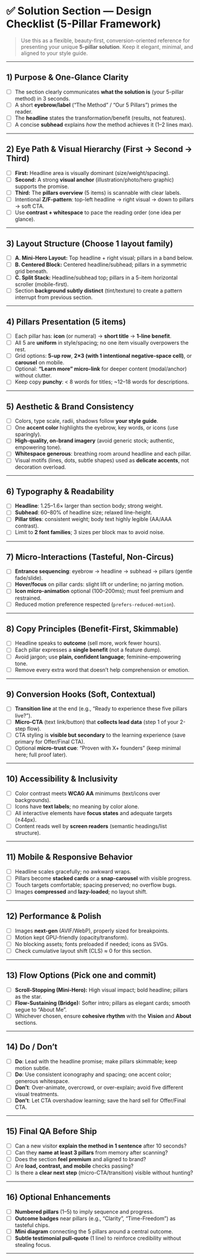 # ✅ Solution Section — Design Checklist (5-Pillar Framework)

> Use this as a flexible, beauty-first, conversion-oriented reference for presenting your unique **5-pillar solution**. Keep it elegant, minimal, and aligned to your style guide.

---

## 1) Purpose & One-Glance Clarity
- [ ] The section clearly communicates **what the solution is** (your 5-pillar method) in 3 seconds.
- [ ] A short **eyebrow/label** (“The Method” / “Our 5 Pillars”) primes the reader.
- [ ] The **headline** states the transformation/benefit (results, not features).
- [ ] A concise **subhead** explains *how* the method achieves it (1–2 lines max).

---

## 2) Eye Path & Visual Hierarchy (First → Second → Third)
- [ ] **First:** Headline area is visually dominant (size/weight/spacing).
- [ ] **Second:** A strong **visual anchor** (illustration/photo/hero graphic) supports the promise.
- [ ] **Third:** The **pillars overview** (5 items) is scannable with clear labels.
- [ ] Intentional **Z/F-pattern**: top-left headline → right visual → down to pillars → soft CTA.
- [ ] Use **contrast + whitespace** to pace the reading order (one idea per glance).

---

## 3) Layout Structure (Choose 1 layout family)
- [ ] **A. Mini-Hero Layout:** Top headline + right visual; pillars in a band below.
- [ ] **B. Centered Block:** Centered headline/subhead; pillars in a symmetric grid beneath.
- [ ] **C. Split Stack:** Headline/subhead top; pillars in a 5-item horizontal scroller (mobile-first).
- [ ] Section **background subtly distinct** (tint/texture) to create a pattern interrupt from previous section.

---

## 4) Pillars Presentation (5 items)
- [ ] Each pillar has: **icon** (or numeral) → **short title** → **1-line benefit**.
- [ ] All 5 are **uniform** in style/spacing; no one item visually overpowers the rest.
- [ ] Grid options: **5-up row**, **2×3 (with 1 intentional negative-space cell)**, or **carousel** on mobile.
- [ ] Optional: **“Learn more” micro-link** for deeper content (modal/anchor) without clutter.
- [ ] Keep copy **punchy**: < 8 words for titles; ~12–18 words for descriptions.

---

## 5) Aesthetic & Brand Consistency
- [ ] Colors, type scale, radii, shadows follow **your style guide**.
- [ ] One **accent color** highlights the eyebrow, key words, or icons (use sparingly).
- [ ] **High-quality, on-brand imagery** (avoid generic stock; authentic, empowering tone).
- [ ] **Whitespace generous**: breathing room around headline and each pillar.
- [ ] Visual motifs (lines, dots, subtle shapes) used as **delicate accents**, not decoration overload.

---

## 6) Typography & Readability
- [ ] **Headline**: 1.25–1.6× larger than section body; strong weight.
- [ ] **Subhead**: 60–80% of headline size; relaxed line-height.
- [ ] **Pillar titles**: consistent weight; body text highly legible (AA/AAA contrast).
- [ ] Limit to **2 font families**; 3 sizes per block max to avoid noise.

---

## 7) Micro-Interactions (Tasteful, Non-Circus)
- [ ] **Entrance sequencing**: eyebrow → headline → subhead → pillars (gentle fade/slide).
- [ ] **Hover/focus** on pillar cards: slight lift or underline; no jarring motion.
- [ ] **Icon micro-animation** optional (100–200ms); must feel premium and restrained.
- [ ] Reduced motion preference respected (`prefers-reduced-motion`).

---

## 8) Copy Principles (Benefit-First, Skimmable)
- [ ] Headline speaks to **outcome** (sell more, work fewer hours).
- [ ] Each pillar expresses a **single benefit** (not a feature dump).
- [ ] Avoid jargon; use **plain, confident language**; feminine-empowering tone.
- [ ] Remove every extra word that doesn’t help comprehension or emotion.

---

## 9) Conversion Hooks (Soft, Contextual)
- [ ] **Transition line** at the end (e.g., “Ready to experience these five pillars live?”).
- [ ] **Micro-CTA** (text link/button) that **collects lead data** (step 1 of your 2-step flow).
- [ ] CTA styling is **visible but secondary** to the learning experience (save primary for Offer/Final CTA).
- [ ] Optional **micro-trust cue**: “Proven with X+ founders” (keep minimal here; full proof later).

---

## 10) Accessibility & Inclusivity
- [ ] Color contrast meets **WCAG AA** minimums (text/icons over backgrounds).
- [ ] Icons have **text labels**; no meaning by color alone.
- [ ] All interactive elements have **focus states** and adequate targets (≥44px).
- [ ] Content reads well by **screen readers** (semantic headings/list structure).

---

## 11) Mobile & Responsive Behavior
- [ ] Headline scales gracefully; no awkward wraps.
- [ ] Pillars become **stacked cards** or a **snap-carousel** with visible progress.
- [ ] Touch targets comfortable; spacing preserved; no overflow bugs.
- [ ] Images **compressed** and **lazy-loaded**; no layout shift.

---

## 12) Performance & Polish
- [ ] Images **next-gen** (AVIF/WebP), properly sized for breakpoints.
- [ ] Motion kept GPU-friendly (opacity/transform).
- [ ] No blocking assets; fonts preloaded if needed; icons as SVGs.
- [ ] Check cumulative layout shift (CLS) ≈ 0 for this section.

---

## 13) Flow Options (Pick one and commit)
- [ ] **Scroll-Stopping (Mini-Hero):** High visual impact; bold headline; pillars as the star.
- [ ] **Flow-Sustaining (Bridge):** Softer intro; pillars as elegant cards; smooth segue to “About Me”.
- [ ] Whichever chosen, ensure **cohesive rhythm** with the **Vision** and **About** sections.

---

## 14) Do / Don’t
- [ ] **Do**: Lead with the headline promise; make pillars skimmable; keep motion subtle.
- [ ] **Do**: Use consistent iconography and spacing; one accent color; generous whitespace.
- [ ] **Don’t**: Over-animate, overcrowd, or over-explain; avoid five different visual treatments.
- [ ] **Don’t**: Let CTA overshadow learning; save the hard sell for Offer/Final CTA.

---

## 15) Final QA Before Ship
- [ ] Can a new visitor **explain the method in 1 sentence** after 10 seconds?
- [ ] Can they **name at least 3 pillars** from memory after scanning?
- [ ] Does the section **feel premium** and aligned to brand?
- [ ] Are **load, contrast, and mobile** checks passing?
- [ ] Is there a **clear next step** (micro-CTA/transition) visible without hunting?

---

## 16) Optional Enhancements
- [ ] **Numbered pillars** (1–5) to imply sequence and progress.
- [ ] **Outcome badges** near pillars (e.g., “Clarity”, “Time-Freedom”) as tasteful chips.
- [ ] **Mini diagram** connecting the 5 pillars around a central outcome.
- [ ] **Subtle testimonial pull-quote** (1 line) to reinforce credibility without stealing focus.

---
